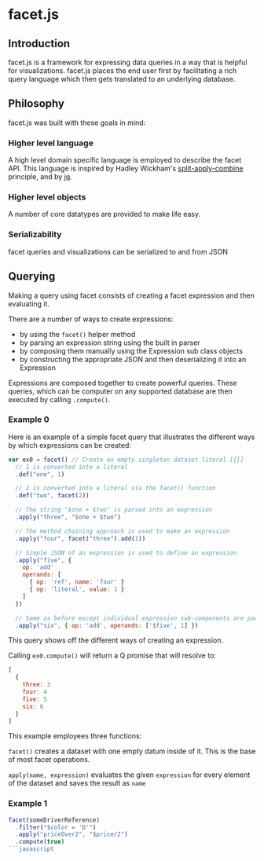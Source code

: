 # facet.js

## Introduction

facet.js is a framework for expressing data queries in a way that is helpful for visualizations.
facet.js places the end user first by facilitating a rich query language which then gets translated to an underlying database.

## Philosophy

facet.js was built with these goals in mind:

### Higher level language

A high level domain specific language is employed to describe the facet API.
This language is inspired by Hadley Wickham's [split-apply-combine](http://www.jstatsoft.org/v40/i01/paper) principle,
and by [jq](https://stedolan.github.io/jq/).

### Higher level objects

A number of core datatypes are provided to make life easy.

### Serializability

facet queries and visualizations can be serialized to and from JSON

## Querying

Making a query using facet consists of creating a facet expression and then evaluating it.

There are a number of ways to create expressions:

- by using the ```facet()``` helper method
- by parsing an expression string using the built in parser
- by composing them manually using the Expression sub class objects
- by constructing the appropriate JSON and then deserializing it into an Expression

Expressions are composed together to create powerful queries.
These queries, which can be computer on any supported database are then executed by calling ```.compute()```.


### Example 0

Here is an example of a simple facet query that illustrates the different ways by which expressions can be created:

```javascript
var ex0 = facet() // Create an empty singleton dataset literal [{}]
  // 1 is converted into a literal
  .def("one", 1)

  // 2 is converted into a literal via the facet() function
  .def("two", facet(2))

  // The string "$one + $two" is parsed into an expression
  .apply("three", "$one + $two")

  // The method chaining approach is used to make an expression
  .apply("four", facet("three").add(1))

  // Simple JSON of an expression is used to define an expression
  .apply("five", {
    op: 'add'
    operands: [
      { op: 'ref', name: 'four' }
      { op: 'literal', value: 1 }
    ]
  })

  // Same as before except individual expression sub-components are parsed
  .apply("six", { op: 'add', operands: ['$five', 1] })
```

This query shows off the different ways of creating an expression.

Calling ```ex0.compute()``` will return a Q promise that will resolve to:

```javascript
[
  {
    three: 3
    four: 4
    five: 5
    six: 6
  }
]
```

This example employees three functions:

`facet()` creates a dataset with one empty datum inside of it. This is the base of most facet operations.

`apply(name, expression)` evaluates the given `expression` for every element of the dataset and saves the result as `name`



### Example 1

```javascript
facet(someDriverReference)
  .filter("$color = 'D'")
  .apply("priceOver2", "$price/2")
  .compute(true)
```javascript
